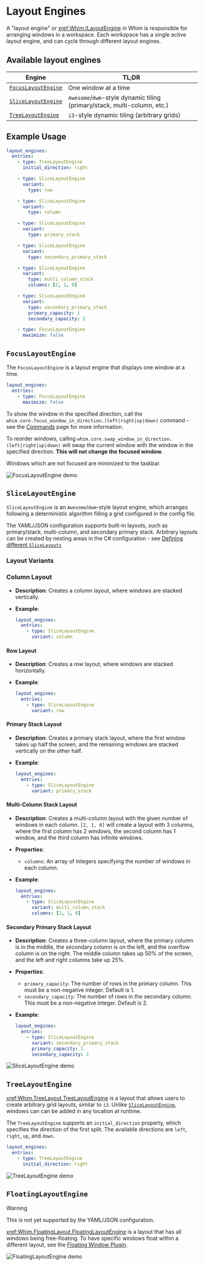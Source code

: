 # Layout Engines

A "layout engine" or <xref:Whim.ILayoutEngine> in Whim is responsible for arranging windows in a workspace. Each workspace has a single active layout engine, and can cycle through different layout engines.

## Available layout engines

| Engine                                    | TL;DR                                                                    |
| ----------------------------------------- | ------------------------------------------------------------------------ |
| [`FocusLayoutEngine`](#focuslayoutengine) | One window at a time                                                     |
| [`SliceLayoutEngine`](#slicelayoutengine) | `Awesome`/`dwm`-style dynamic tiling (primary/stack, multi-column, etc.) |
| [`TreeLayoutEngine`](#treelayoutengine)   | `i3`-style dynamic tiling (arbitrary grids)                              |

## Example Usage

```yaml
layout_engines:
  entries:
    - type: TreeLayoutEngine
      initial_direction: right

    - type: SliceLayoutEngine
      variant:
        type: row

    - type: SliceLayoutEngine
      variant:
        type: column

    - type: SliceLayoutEngine
      variant:
        type: primary_stack

    - type: SliceLayoutEngine
      variant:
        type: secondary_primary_stack

    - type: SliceLayoutEngine
      variant:
        type: multi_column_stack
        columns: [2, 1, 0]

    - type: SliceLayoutEngine
      variant:
        type: secondary_primary_stack
        primary_capacity: 1
        secondary_capacity: 2

    - type: FocusLayoutEngine
      maximize: false
```

## `FocusLayoutEngine`

The `FocusLayoutEngine` is a layout engine that displays one window at a time.

```yaml
layout_engines:
  entries:
    - type: FocusLayoutEngine
      maximize: false
```

To show the window in the specified direction, call the `whim.core.focus_window_in_direction.(left|right|up|down)` command - see the [Commands](commands.md) page for more information.

To reorder windows, calling `whim.core.swap_window_in_direction.(left|right|up|down)` will swap the current window with the window in the specified direction. **This will not change the focused window.**

Windows which are not focused are minimized to the taskbar.

![FocusLayoutEngine demo](../../images/focus-layout-demo.gif)

## `SliceLayoutEngine`

`SliceLayoutEngine` is an `Awesome`/`dwm`-style layout engine, which arranges following a deterministic algorithm filling a grid configured in the config file.

The YAML/JSON configuration supports built-in layouts, such as primary/stack, multi-column, and secondary primary stack. Arbitrary layouts can be created by nesting areas in the C# configuration - see [Defining different `SliceLayouts`](../../script/layout-engines.md#defining-different-slicelayouts)

### Layout Variants

### Column Layout

- **Description**: Creates a column layout, where windows are stacked vertically.
- **Example**:

  ```yaml
  layout_engines:
    entries:
      - type: SliceLayoutEngine
        variant: column
  ```

#### Row Layout

- **Description**: Creates a row layout, where windows are stacked horizontally.
- **Example**:

  ```yaml
  layout_engines:
    entries:
      - type: SliceLayoutEngine
        variant: row
  ```

#### Primary Stack Layout

- **Description**: Creates a primary stack layout, where the first window takes up half the screen, and the remaining windows are stacked vertically on the other half.
- **Example**:

  ```yaml
  layout_engines:
    entries:
      - type: SliceLayoutEngine
        variant: primary_stack
  ```

#### Multi-Column Stack Layout

- **Description**: Creates a multi-column layout with the given number of windows in each column. `[2, 1, 0]` will create a layout with 3 columns, where the first column has 2 windows, the second column has 1 window, and the third column has infinite windows.
- **Properties**:
  - `columns`: An array of integers specifying the number of windows in each column.
- **Example**:

  ```yaml
  layout_engines:
    entries:
      - type: SliceLayoutEngine
        variant: multi_column_stack
        columns: [2, 1, 0]
  ```

#### Secondary Primary Stack Layout

- **Description**: Creates a three-column layout, where the primary column is in the middle, the secondary column is on the left, and the overflow column is on the right. The middle column takes up 50% of the screen, and the left and right columns take up 25%.
- **Properties**:
  - `primary_capacity`: The number of rows in the primary column. This must be a non-negative integer. Default is 1.
  - `secondary_capacity`: The number of rows in the secondary column. This must be a non-negative integer. Default is 2.
- **Example**:

  ```yaml
  layout_engines:
    entries:
      - type: SliceLayoutEngine
        variant: secondary_primary_stack
        primary_capacity: 1
        secondary_capacity: 2
  ```

![SliceLayoutEngine demo](../../images/slice-layout-demo.gif)

## `TreeLayoutEngine`

<xref:Whim.TreeLayout.TreeLayoutEngine> is a layout that allows users to create arbitrary grid layouts, similar to `i3`. Unlike [`SliceLayoutEngine`](#slicelayoutengine), windows can can be added in any location at runtime.

The `TreeLayoutEngine` supports an `initial_direction` property, which specifies the direction of the first split. The available directions are `left`, `right`, `up`, and `down`.

```yaml
layout_engines:
  entries:
    - type: TreeLayoutEngine
      initial_direction: right
```

<!-- TODO: Commands for the TreeLayoutEngine -->

![TreeLayoutEngine demo](../../images/tree-layout-demo.gif)

## `FloatingLayoutEngine`

> [!WARNING]
> This is not yet supported by the YAML/JSON configuration.

<xref:Whim.FloatingLayout.FloatingLayoutEngine> is a layout that has all windows being free-floating. To have specific windows float within a different layout, see the [Floating Window Plugin](../plugins/floating-window.md).

![FloatingLayoutEngine demo](../../images/floating-layout-demo.gif)
